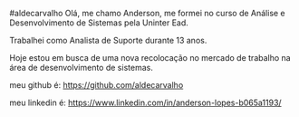 #aldecarvalho
Olá, me chamo Anderson, me formei no curso de Análise e Desenvolvimento de Sistemas pela Uninter Ead.

Trabalhei como Analista de Suporte durante 13 anos.

Hoje estou em busca de uma nova recolocação no mercado de trabalho na área de desenvolvimento de sistemas.

meu github é:
https://github.com/aldecarvalho

meu linkedin é:
https://www.linkedin.com/in/anderson-lopes-b065a1193/


